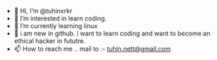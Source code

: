 - 👋 Hi, I’m @tuhinxrkr
- 👀 I’m interested in learn coding.
- 🌱 I’m currently learning linux
- 💞️ i am new in github. i want to learn coding and want to become an ethical hacker in fututre.
- 📫 How to reach me .. mail to :- tuhin.nett@gmail.com

<!---
tuhinxrkr/tuhinxrkr is a ✨ special ✨ repository because its `README.md` (this file) appears on your GitHub profile.
You can click the Preview link to take a look at your changes.
--->
